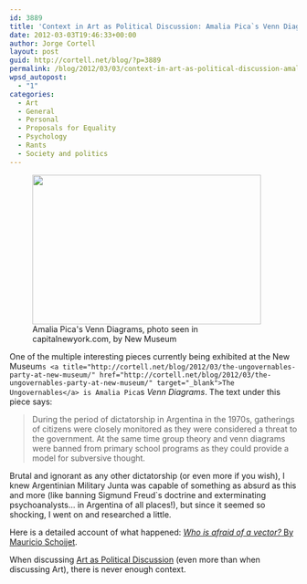 ```yaml
---
id: 3889
title: 'Context in Art as Political Discussion: Amalia Pica`s Venn Diagrams'
date: 2012-03-03T19:46:33+00:00
author: Jorge Cortell
layout: post
guid: http://cortell.net/blog/?p=3889
permalink: /blog/2012/03/03/context-in-art-as-political-discussion-amalia-picas-venn-diagrams/
wpsd_autopost:
  - "1"
categories:
  - Art
  - General
  - Personal
  - Proposals for Equality
  - Psychology
  - Rants
  - Society and politics
---
```

<figure style="width: 400px" class="wp-caption aligncenter"><img title="Amalia Pica at New Museum" src="http://www.capitalnewyork.com/files/images/t-rosenberg-venn.jpg" alt="" width="400" height="262" /><figcaption class="wp-caption-text">Amalia Pica's Venn Diagrams, photo seen in capitalnewyork.com, by New Museum</figcaption></figure> 

One of the multiple interesting pieces currently being exhibited at the New Museum`s <a title="http://cortell.net/blog/2012/03/the-ungovernables-party-at-new-museum/" href="http://cortell.net/blog/2012/03/the-ungovernables-party-at-new-museum/" target="_blank">The Ungovernables</a> is Amalia Pica`s _Venn Diagrams_. The text under this piece says:

> During the period of dictatorship in Argentina in the 1970s, gatherings of citizens were closely monitored as they were considered a threat to the government. At the same time group theory and venn diagrams were banned from primary school programs as they could provide a model for subversive thought.

Brutal and ignorant as any other dictatorship (or even more if you wish), I knew Argentinian Military Junta was capable of something as absurd as this and more (like banning Sigmund Freud`s doctrine and exterminating psychoanalysts... in Argentina of all places!), but since it seemed so shocking, I went on and researched a little.

Here is a detailed account of what happened: <a title="http://books.google.co.uk/books?id=rQoAAAAAMBAJ&pg=PA60&lpg=PA60&dq=%22argentina%22+dictatorship+%22set+theory%22&source=bl&ots=GmqgZvQDlu&sig=N5yGaPAhvYUdP29UIJh9ZFx8zEs&hl=en&sa=X&ei=0MBGT42YKYmp0QWDtIiMDg&redir_esc=y#v=onepage&q&f=false" href="http://books.google.co.uk/books?id=rQoAAAAAMBAJ&pg=PA60&lpg=PA60&dq=%22argentina%22+dictatorship+%22set+theory%22&source=bl&ots=GmqgZvQDlu&sig=N5yGaPAhvYUdP29UIJh9ZFx8zEs&hl=en&sa=X&ei=0MBGT42YKYmp0QWDtIiMDg&redir_esc=y#v=onepage&q&f=false" target="_blank"><em>Who is afraid of a vector?</em> By Mauricio Schoijet</a>.

When discussing <a title="http://www.capitalnewyork.com/article/culture/2012/02/5290152/%E2%80%98-ungovernables%E2%80%99-more-serious-and-political-its-predecessor-still-ha?page=all" href="http://www.capitalnewyork.com/article/culture/2012/02/5290152/%E2%80%98-ungovernables%E2%80%99-more-serious-and-political-its-predecessor-still-ha?page=all" target="_blank">Art as Political Discussion</a> (even more than when discussing Art), there is never enough context.